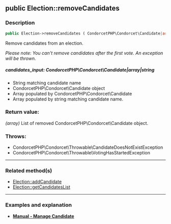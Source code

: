 ## public Election::removeCandidates

### Description    

```php
public Election->removeCandidates ( CondorcetPHP\Condorcet\Candidate|array|string candidates_input ): array
```

Remove candidates from an election.

*Please note: You can't remove candidates after the first vote. An exception will be thrown.*
    

##### **candidates_input:** *CondorcetPHP\Condorcet\Candidate|array|string*   
* String matching candidate name
* CondorcetPHP\Condorcet\Candidate object
* Array populated by CondorcetPHP\Condorcet\Candidate
* Array populated by string matching candidate name.    


### Return value:   

*(array)* List of removed CondorcetPHP\Condorcet\Candidate object.



### Throws:   

* CondorcetPHP\Condorcet\Throwable\CandidateDoesNotExistException
* CondorcetPHP\Condorcet\Throwable\VotingHasStartedException

---------------------------------------

### Related method(s)      

* [Election::addCandidate](../Election%20Class/public%20Election--addCandidate.md)    
* [Election::getCandidatesList](../Election%20Class/public%20Election--getCandidatesList.md)    

---------------------------------------

### Examples and explanation

* **[Manual - Manage Candidate](https://github.com/julien-boudry/Condorcet/wiki/II-%23-A.-Create-an-Election-%23-2.-Create-Candidates)**    
